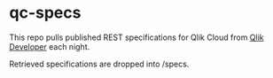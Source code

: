 # qc-specs

This repo pulls published REST specifications for Qlik Cloud from
[Qlik Developer](https://qlik.dev) each night.

Retrieved specifications are dropped into /specs.
